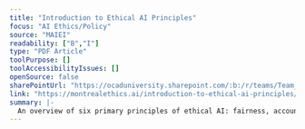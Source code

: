 ```yaml
---
title: "Introduction to Ethical AI Principles"
focus: "AI Ethics/Policy"
source: "MAIEI"
readability: ["B","I"]
type: "PDF Article"
toolPurpose: []
toolAccessibilityIssues: []
openSource: false
sharePointUrl: "https://ocaduniversity.sharepoint.com/:b:/r/teams/Team_WeCount/Shared%20Documents/Resources%20and%20Tools/Literature%20(curated)/Introduction%20to%20Ethical%20AI%20Principles.pdf?csf=1&web=1&e=gzwzvb"
link: "https://montrealethics.ai/introduction-to-ethical-ai-principles/"
summary: |-
  An overview of six primary principles of ethical AI: fairness, accountability, human agency, transparency, privacy and respect to human rights.
---
```


